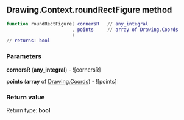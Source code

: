 ## Drawing.Context.roundRectFigure method


```lua
function roundRectFigure( cornersR   // any_integral
                        , points     // array of Drawing.Coords
                        )
// returns: bool
```


### Parameters

**cornersR** (**any_integral**) - ![cornersR]

**points** (**array** of [Drawing.Coords](../../Drawing/Coords.md)) - ![points]

### Return value

Return type: **bool**

